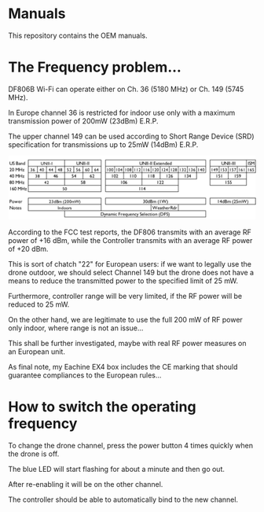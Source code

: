# Manuals

This repository contains the OEM manuals.

# The Frequency problem...

DF806B Wi-Fi can operate either on Ch. 36 (5180 MHz) or Ch. 149 (5745 MHz).

In Europe channel 36 is restricted for indoor use only with a maximum transmission power of 200mW (23dBm) E.R.P.

The upper channel 149 can be used according to Short Range Device (SRD) specification for transmissions up to 25mW (14dBm) E.R.P.

![5GHz Wi-Fi](./5GHz-1024x264.png)

According to the FCC test reports, the DF806 transmits with an average RF power of +16 dBm, while the Controller transmits with an average RF power of +20 dBm.

This is sort of chatch "22" for European users: if we want to legally use the drone outdoor, we should select Channel 149 but the drone does not have a means to reduce the transmitted power to the specified limit of 25 mW. 

Furthermore, controller range will be very limited, if the RF power will be reduced to 25 mW. 

On the other hand, we are legitimate to use the full 200 mW of RF power only indoor, where range is not an issue...

This shall be further investigated, maybe with real RF power measures on an European unit. 

As final note, my Eachine EX4 box includes the CE marking that should guarantee compliances to the European rules...

# How to switch the operating frequency

To change the drone channel, press the power button 4 times quickly when the drone is off.

The blue LED will start flashing for about a minute and then go out.

After re-enabling it will be on the other channel.

The controller should be able to automatically bind to the new channel.
